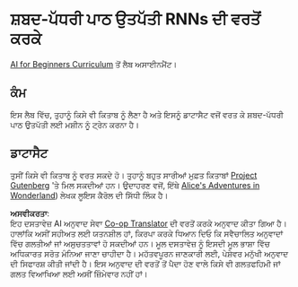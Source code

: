 <!--
CO_OP_TRANSLATOR_METADATA:
{
  "original_hash": "439e12796197a90e7623d4c9c057b9c2",
  "translation_date": "2025-08-26T08:23:21+00:00",
  "source_file": "lessons/5-NLP/17-GenerativeNetworks/lab/README.md",
  "language_code": "pa"
}
-->
# ਸ਼ਬਦ-ਪੱਧਰੀ ਪਾਠ ਉਤਪੱਤੀ RNNs ਦੀ ਵਰਤੋਂ ਕਰਕੇ

[AI for Beginners Curriculum](https://github.com/microsoft/ai-for-beginners) ਤੋਂ ਲੈਬ ਅਸਾਈਨਮੈਂਟ।

## ਕੰਮ

ਇਸ ਲੈਬ ਵਿੱਚ, ਤੁਹਾਨੂੰ ਕਿਸੇ ਵੀ ਕਿਤਾਬ ਨੂੰ ਲੈਣਾ ਹੈ ਅਤੇ ਇਸਨੂੰ ਡਾਟਾਸੈਟ ਵਜੋਂ ਵਰਤ ਕੇ ਸ਼ਬਦ-ਪੱਧਰੀ ਪਾਠ ਉਤਪੱਤੀ ਲਈ ਮਸ਼ੀਨ ਨੂੰ ਟ੍ਰੇਨ ਕਰਨਾ ਹੈ।

## ਡਾਟਾਸੈਟ

ਤੁਸੀਂ ਕਿਸੇ ਵੀ ਕਿਤਾਬ ਨੂੰ ਵਰਤ ਸਕਦੇ ਹੋ। ਤੁਹਾਨੂੰ ਬਹੁਤ ਸਾਰੀਆਂ ਮੁਫ਼ਤ ਕਿਤਾਬਾਂ [Project Gutenberg](https://www.gutenberg.org/) 'ਤੇ ਮਿਲ ਸਕਦੀਆਂ ਹਨ। ਉਦਾਹਰਣ ਵਜੋਂ, ਇੱਥੇ [Alice's Adventures in Wonderland](https://www.gutenberg.org/files/11/11-0.txt)) ਲੇਖਕ ਲੂਇਸ ਕੈਰੋਲ ਦੀ ਸਿੱਧੀ ਲਿੰਕ ਹੈ।

**ਅਸਵੀਕਰਤਾ**:  
ਇਹ ਦਸਤਾਵੇਜ਼ AI ਅਨੁਵਾਦ ਸੇਵਾ [Co-op Translator](https://github.com/Azure/co-op-translator) ਦੀ ਵਰਤੋਂ ਕਰਕੇ ਅਨੁਵਾਦ ਕੀਤਾ ਗਿਆ ਹੈ। ਹਾਲਾਂਕਿ ਅਸੀਂ ਸਹੀਅਤ ਲਈ ਯਤਨਸ਼ੀਲ ਹਾਂ, ਕਿਰਪਾ ਕਰਕੇ ਧਿਆਨ ਦਿਓ ਕਿ ਸਵੈਚਾਲਿਤ ਅਨੁਵਾਦਾਂ ਵਿੱਚ ਗਲਤੀਆਂ ਜਾਂ ਅਸੁਚਤਤਾਵਾਂ ਹੋ ਸਕਦੀਆਂ ਹਨ। ਮੂਲ ਦਸਤਾਵੇਜ਼ ਨੂੰ ਇਸਦੀ ਮੂਲ ਭਾਸ਼ਾ ਵਿੱਚ ਅਧਿਕਾਰਤ ਸਰੋਤ ਮੰਨਿਆ ਜਾਣਾ ਚਾਹੀਦਾ ਹੈ। ਮਹੱਤਵਪੂਰਨ ਜਾਣਕਾਰੀ ਲਈ, ਪੇਸ਼ੇਵਰ ਮਨੁੱਖੀ ਅਨੁਵਾਦ ਦੀ ਸਿਫਾਰਸ਼ ਕੀਤੀ ਜਾਂਦੀ ਹੈ। ਇਸ ਅਨੁਵਾਦ ਦੀ ਵਰਤੋਂ ਤੋਂ ਪੈਦਾ ਹੋਣ ਵਾਲੇ ਕਿਸੇ ਵੀ ਗਲਤਫਹਿਮੀ ਜਾਂ ਗਲਤ ਵਿਆਖਿਆ ਲਈ ਅਸੀਂ ਜ਼ਿੰਮੇਵਾਰ ਨਹੀਂ ਹਾਂ।
